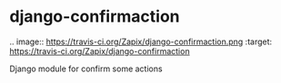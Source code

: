 django-confirmaction
====================

.. image:: https://travis-ci.org/Zapix/django-confirmaction.png
   :target: https://travis-ci.org/Zapix/django-confirmaction

Django module for confirm some actions
